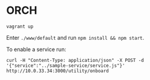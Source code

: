 # ORCH

`vagrant up`

Enter `./www/default` and run `npm install && npm start`.

To enable a service run:
```
curl -H "Content-Type: application/json" -X POST -d '{"service":"../sample-service/service.js"}' http://10.0.33.34:3000/utility/onboard
```
